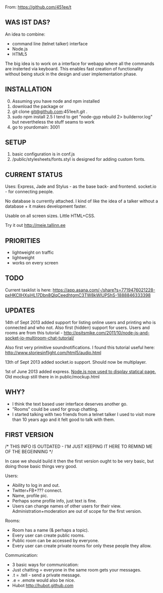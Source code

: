 From: https://github.com/451ee/t

WAS IST DAS?
-------------

An idea to combine:
+ command line (telnet talker) interface
+ Node.js
+ HTML5

The big idea is to work on a interface for webapp where all the commands are insterted via keyboard.
This enables fast creation of functionality without being stuck in the design and user implementation phase.

INSTALLATION
-------------

0. Assuming you have node and npm installed
1. download the package 
or
1. git clone git@github.com:451ee/t.git .
2. sudo npm install
2.5 I tend to get "node-gyp rebuild 2> builderror.log" but nevertheless the stuff seams to work
3. go to yourdomain: 3001

SETUP
-------------

1. basic configuration is in conf.js
2. /public/stylesheets/fonts.styl is designed for adding custom fonts.


CURRENT STATUS
-------------

Uses:
Express, Jade and Stylus - as the base back- and frontend.
socket.io - for connecting people.

No database is currently attached.
I kind of like the idea of a talker without a database + it makes development faster.

Usable on all screen sizes.
Little HTML+CSS.

Try it out http://meie.tallinn.ee


PRIORITIES
--------

* lightweight on traffic
* lightweight
* works on every screen

TODO
--------

Current tasklist is here:
https://app.asana.com/-/share?s=7719476021228-pxHKCllHXsiHL17Dbn8QlqCeedhtgmC3TW8kWlUPShS-1888846333398


UPDATES
--------

14th of Sept 2013 
added support for listing online users and printing who is connected and who not. Also first (hidden) support for users.
Users and rooms are from this tutorial - http://psitsmike.com/2011/10/node-js-and-socket-io-multiroom-chat-tutorial/

Also first very primitive soundnotifications. I found this tutorial useful here:
http://www.storiesinflight.com/html5/audio.html

13th of Sept 2013 
added socket.io support. Should now be multiplayer.

1st of June 2013 
added express. 
<a href="http://jsx.ms/wp-content/uploads/2013/01/its-something.jpg">Node.js now used to display statical page.</a>
Old mockup still there in in public/mockup.html


WHY? 
----
+ I think the text based user interface deserves another go.
+ "Rooms" could be used for group chatting.
+ I started talking with two friends from a telnet talker I used to visit more than 10 years ago and it felt good to talk with them.


FIRST VERSION
-------------
/*
THIS INFO IS OUTDATED - I'M JUST KEEPING IT HERE TO REMIND ME OF THE BEGEINNING
*/

In case we should build it then the first version ought to be very basic, 
but doing those basic things very good.

Users:
+ Ability to log in and out. 
+ Twitter+FB+??? connect.
+ Name, profile pic. 
+ Perhaps some profile info, just text is fine.
+ Users can change names of other users for their view.
Administration+moderation are out of scope for the first version.

Rooms:
+ Room has a name (& perhaps a topic).
+ Every user can create public rooms.
+ Public room can be accessed by everyone. 
+ Every user can create private rooms for only these people they allow.

Communication: 
+ 3 basic ways for communication:
+ Just chatting = everyone in the same room gets your messages.
+ .t = .tell <user> <message> - send a private message.
+ .e = .emote would also be nice.
+ Hubot http://hubot.github.com

